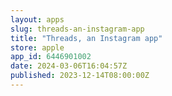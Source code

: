 ```yaml
---
layout: apps
slug: threads-an-instagram-app
title: "Threads, an Instagram app"
store: apple
app_id: 6446901002
date: 2024-03-06T16:04:57Z
published: 2023-12-14T08:00:00Z
---
```

